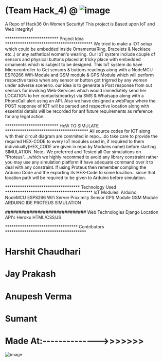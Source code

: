 # (Team Hack_4) @ ![image](https://user-images.githubusercontent.com/60003982/114287611-c583a900-9a85-11eb-998c-d9c693e500a5.png)

A Repo of Hack36 On Women Security!
This project is Based upon IoT and Web integrity!



************************* Project Idea *****************************************
We tried to make a IOT setup which could be embedded inside Ornaments(Ring, Bracelets & Necklace etc..) or any asthetical women's wearing.
Our IoT system include couple of sensors and physical buttons placed at tricky place with embedded ornaments which is subject to be designed.
This IoT system do have Microcontroller to Get sensors & buttons readings along with a NodeMCU ESP8266 Wifi-Module and GSM module & GPS Module which will perform respective tasks when any sensor or button got trigrred by any women under adverse scenerio.
our idea is to generate a Post response from out sensors for invoking Web-Services which would immediately send her LOCATION to her contacts(nearby) via SMS & Whatsapp along with a PhoneCall alert using an API.
Also we have designed a webPage where the POST response of IOT will be parsed and respective location along with essential details will be recorded for anf future requirements as reference for any legal action.



************************* HoW TO SIMULATE ***************************************
All source codes for IOT along with their circuit diagram are commited in repo....do take care to provide the required HEX-CODE to every IoT modules used in, if required to them individually(HEX_CODE are given in repo by Modules name) before starting SIMULATION.
Note- We preferred and Tested all Our simulations on "Proteus"....which we highly recommed to avoid any library constraint rather you may use any simulation platform if have adequate command over it to deal with any constraint.
If using Proteus then remember compling the Arduino Code and the exporting its HEX-Code to some location...since that location path will be required to be given to Arduino before simulation.




*********************************** Technology Used *****************************************
IoT Modules:
Arduino
NodeMCU ESP8266 Wifi Server
Proximity Sensor
GPS Module
GSM Module
ARDUINO IDE
PROTEUS SIMULATION


##############################
Web Technologies
Django
Location API's
Heroku
HTML/CSS/JS




********************************** Contributors **************************************
# Harshit Chaudhari
# Jay Prakash
# Anupesh Verma
# Sumant

# Made At:-------------->>>>>>>
![image](https://user-images.githubusercontent.com/60003982/114287637-0a0f4480-9a86-11eb-93e3-5533dd733963.png)

